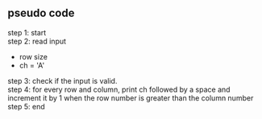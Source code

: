 ## pseudo code  
step 1: start  
step 2: read input  
- row size 
- ch = 'A'

step 3: check if the input is valid.  
step 4: for every row and column, print ch followed by a space and increment it by 1 when the row number is greater than the column number  
step 5: end  